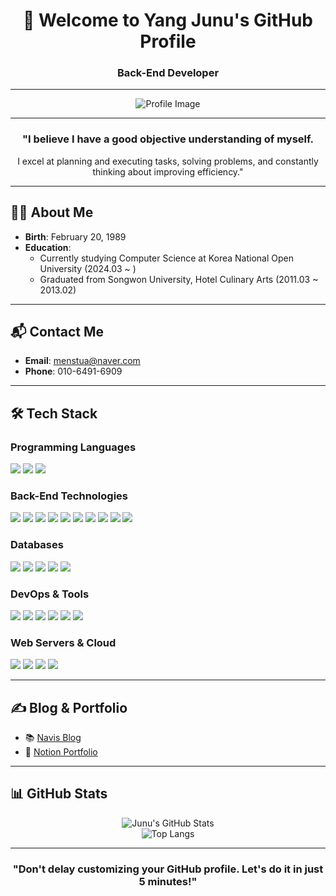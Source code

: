 <div align="center">

# 👋 Welcome to Yang Junu's GitHub Profile  
### **Back-End Developer**

---

![Profile Image](https://s3-us-west-2.amazonaws.com/secure.notion-static.com/426f07a2-21b3-4b25-be2a-bc028850cf01/%E1%84%8C%E1%85%AE%E1%86%AB2.png)

---

### "I believe I have a good objective understanding of myself.  
I excel at planning and executing tasks, solving problems, and constantly thinking about improving efficiency."

</div>

---

## 🧑‍💻 About Me

- **Birth**: February 20, 1989  
- **Education**:
  - Currently studying Computer Science at Korea National Open University (2024.03 ~ )  
  - Graduated from Songwon University, Hotel Culinary Arts (2011.03 ~ 2013.02)  

---

## 📬 Contact Me

- **Email**: [menstua@naver.com](mailto:menstua@naver.com)  
- **Phone**: 010-6491-6909  

---

## 🛠 Tech Stack

### **Programming Languages**
<div>
  <img src="https://img.shields.io/badge/Java-007396?style=flat&logo=java&logoColor=white" />
  <img src="https://img.shields.io/badge/JavaScript-F7DF1E?style=flat&logo=javascript&logoColor=black" />
  <img src="https://img.shields.io/badge/Python-3776AB?style=flat&logo=python&logoColor=white" />
</div>

### **Back-End Technologies**
<div>
  <img src="https://img.shields.io/badge/Spring%20Boot-6DB33F?style=flat&logo=spring-boot&logoColor=white" />
  <img src="https://img.shields.io/badge/Spring%20Security-6DB33F?style=flat&logo=spring-security&logoColor=white" />
  <img src="https://img.shields.io/badge/Spring%20Data%20JPA-6DB33F?style=flat&logo=spring-data-jpa&logoColor=white" />
  <img src="https://img.shields.io/badge/MyBatis-6DB33F?style=flat&logo=mybatis&logoColor=white" />
  <img src="https://img.shields.io/badge/Thymeleaf-005F0F?style=flat&logo=thymeleaf&logoColor=white" />
  <img src="https://img.shields.io/badge/JSP-007396?style=flat&logo=java&logoColor=white" />
  <img src="https://img.shields.io/badge/JWT-000000?style=flat&logo=json-web-tokens&logoColor=white" />
  <img src="https://img.shields.io/badge/OAuth2-4285F4?style=flat&logo=oauth&logoColor=white" />
  <img src="https://img.shields.io/badge/Node.js-339933?style=flat&logo=node.js&logoColor=white" />
  <img src="https://img.shields.io/badge/Express-000000?style=flat&logo=express&logoColor=white" />
</div>

### **Databases**
<div>
  <img src="https://img.shields.io/badge/Oracle-F80000?style=flat&logo=oracle&logoColor=white" />
  <img src="https://img.shields.io/badge/MySQL-4479A1?style=flat&logo=mysql&logoColor=white" />
  <img src="https://img.shields.io/badge/PostgreSQL-336791?style=flat&logo=postgresql&logoColor=white" />
  <img src="https://img.shields.io/badge/MongoDB-47A248?style=flat&logo=mongodb&logoColor=white" />
  <img src="https://img.shields.io/badge/Redis-DC382D?style=flat&logo=redis&logoColor=white" />
</div>

### **DevOps & Tools**
<div>
  <img src="https://img.shields.io/badge/Docker-2496ED?style=flat&logo=docker&logoColor=white" />
  <img src="https://img.shields.io/badge/GitHub-181717?style=flat&logo=github&logoColor=white" />
  <img src="https://img.shields.io/badge/GitHub%20Actions-2088FF?style=flat&logo=github-actions&logoColor=white" />
  <img src="https://img.shields.io/badge/Gradle-02303A?style=flat&logo=gradle&logoColor=white" />
  <img src="https://img.shields.io/badge/Postman-FF6C37?style=flat&logo=postman&logoColor=white" />
  <img src="https://img.shields.io/badge/Anaconda-44A833?style=flat&logo=anaconda&logoColor=white" />
</div>

### **Web Servers & Cloud**
<div>
  <img src="https://img.shields.io/badge/Nginx-009639?style=flat&logo=nginx&logoColor=white" />
  <img src="https://img.shields.io/badge/Apache-D22128?style=flat&logo=apache&logoColor=white" />
  <img src="https://img.shields.io/badge/Tomcat-F8DC75?style=flat&logo=apache-tomcat&logoColor=black" />
  <img src="https://img.shields.io/badge/AWS-232F3E?style=flat&logo=amazon-aws&logoColor=white" />
</div>

---

## ✍ Blog & Portfolio

- 📚 [Navis Blog](https://navis.tistory.com/)  
- 📝 [Notion Portfolio](https://www.notion.so/Kyle-Ntion-d32471fa51c540cbafb30cc8824c0129)

---

## 📊 GitHub Stats
<div align="center">

![Junu's GitHub Stats](https://github-readme-stats.vercel.app/api?username=junu3148&show_icons=true&theme=radical)  
![Top Langs](https://github-readme-stats.vercel.app/api/top-langs/?username=junu3148&layout=compact&theme=radical)

</div>

---

<div align="center">

### "Don't delay customizing your GitHub profile. Let's do it in just 5 minutes!"

</div>
